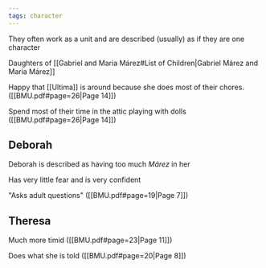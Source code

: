 ```yaml
---
tags: character
---
```

They often work as a unit and are described (usually) as if they are one character

Daughters of [[Gabriel and Maria Márez#List of Children|Gabriel Márez and Maria Márez]]

Happy that [[Ultima]] is around because she does most of their chores. ([[BMU.pdf#page=26|Page 14]])

Spend most of their time in the attic playing with dolls ([[BMU.pdf#page=26|Page 14]])

## Deborah
Deborah is described as having too much *Márez* in her

Has very little fear and is very confident

"Asks adult questions" ([[BMU.pdf#page=19|Page 7]])

## Theresa
Much more timid ([[BMU.pdf#page=23|Page 11]])

Does what she is told ([[BMU.pdf#page=20|Page 8]])
